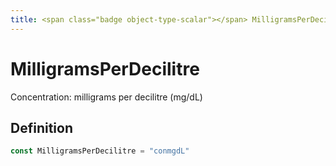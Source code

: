 ```yaml
---
title: <span class="badge object-type-scalar"></span> MilligramsPerDecilitre
---
```

# <span class="badge object-type-scalar"></span> MilligramsPerDecilitre

Concentration: milligrams per decilitre (mg/dL)

## Definition

```go
const MilligramsPerDecilitre = "conmgdL"
```
